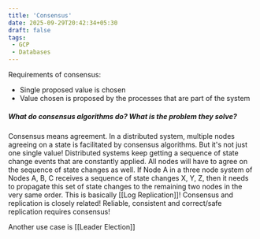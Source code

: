 ```yaml
---
title: 'Consensus'
date: 2025-09-29T20:42:34+05:30
draft: false
tags:
 - GCP
 - Databases
---
```


Requirements of consensus:
* Single  proposed value is chosen
* Value chosen is proposed by the processes that are part of the system

##### **What do consensus algorithms do? What is the problem they solve?**
Consensus means agreement. In a distributed system, multiple nodes agreeing on a state is facilitated by consensus algorithms. But it's not just one single value! Distributed systems keep getting a sequence of state change events that are constantly applied. All nodes will have to agree on the sequence of state changes as well. If Node A in a three node system of Nodes A, B, C receives a sequence of state changes X, Y, Z, then it needs to propagate this set of state changes to the remaining two nodes in the very same order. This is basically [[Log Replication]]!
Consensus and replication is closely related! Reliable, consistent and correct/safe replication requires consensus!

Another use case is [[Leader Election]]

